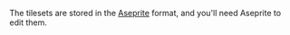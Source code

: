 The tilesets are stored in the [Aseprite](https://www.aseprite.org/) format, and you'll need Aseprite to edit them.